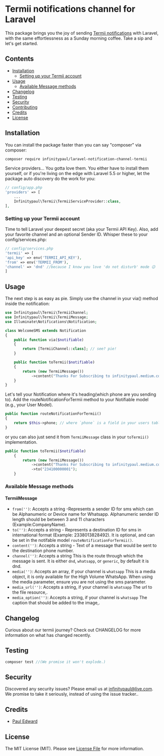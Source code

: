 # Termii notifications channel for Laravel

This package brings you the joy of sending [Termii notifications](https://developer.termii.com) with Laravel, with the
same effortlessness as a Sunday morning coffee. Take a sip and let's get started.

## Contents

- [Installation](#installation)
    - [Setting up your Termii account](#setting-up-your-termii-account)
- [Usage](#usage)
    - [Available Message methods](#available-message-methods)
- [Changelog](#changelog)
- [Testing](#testing)
- [Security](#security)
- [Contributing](#contributing)
- [Credits](#credits)
- [License](#license)

## Installation

You can install the package faster than you can say "composer" via composer:

``` bash
composer require infinitypaul/laravel-notification-channel-termii
```

Service providers... You gotta love them. You either have to install them yourself, or if you're living on the edge with
Laravel 5.5 or higher, let the package auto discovery do the work for you:

```php
// config/app.php
'providers' => [
    ...
    Infinitypaul\Termii\TermiiServiceProvider::class,
],

```

### Setting up your Termii account

Time to tell Laravel your deepest secret (aka your Termii API Key). Also, add your favorite channel and an optional
Sender ID. Whisper these to your config/services.php:

```php
// config/services.php
'termii' => [
'api_key' => env('TERMII_API_KEY'),
'from' => env('TERMII_FROM'),
'channel' => 'dnd' //because I know you love 'do not disturb' mode 😉
]
```

## Usage

The next step is as easy as pie. Simply use the channel in your via() method inside the notification:

```php
use Infinitypaul\Termii\TermiiChannel;
use Infinitypaul\Termii\TermiiMessage;
use Illuminate\Notifications\Notification;

class WelcomeSMS extends Notification
{
    public function via($notifiable)
    {
        return [TermiiChannel::class]; // see? pie!
    }

    public function toTermii($notifiable)
    {
        return (new TermiiMessage())
            ->content("Thanks For Subscribing to infinitypaul.medium.com. We promise to only send interesting stuff, no cat videos... well, maybe just one.");
    }
}
```

Let's tell your Notification where it's heading(which phone are you sending to). Add the routeNotificationForTermii
method to your Notifiable model (e.g., your User Model).

```php
public function routeNotificationForTermii()
{
    return $this->phone; // where `phone` is a field in your users table;
}
```

or you can also just send it from `TermiiMessage` class in your `toTermii()` implementation.

```php
public function toTermii($notifiable)
    {
        return (new TermiiMessage())
            ->content("Thanks For Subscribing to infinitypaul.medium.com. We promise to only send interesting stuff, no cat videos... well, maybe just one.")
            ->to("234100000001");
    }
```

### Available Message methods

#### TermiiMessage

- `from('')`: Accepts a string -Represents a sender ID for sms which can be Alphanumeric or Device name for Whatsapp.
  Alphanumeric sender ID length should be between 3 and 11 characters (Example:CompanyName).
- `to('')`: Accepts a string - Represents a destination ID for sms in international format (Example: 2338013828492).
  It is optional, and can be set in the notifable model `routeNotificationForTermii()`.
- `content('')`: Accepts a string - Text of a message that would be sent to the destination phone number.
- `channel('')`: Accepts a string This is the route through which the message is sent. It is either `dnd`, `whatsapp`,
  or `generic`, by default it is dnd.
- `media('')`: Accepts an array, if your channel is `whatsapp` This is a media object, it is only available for the High
  Volume WhatsApp. When using the media parameter, ensure you are not using the sms parameter.
- `media_url('')`: Accepts a string, if your channel is `whatsapp` The url to the file resource,.
- `media_option('')`: Accepts a string, if your channel is `whatsapp` The caption that should be added to the image,.

## Changelog

Curious about our termii journey? Check out CHANGELOG for more information on what has changed recently.

## Testing

```php
composer test //(We promise it won't explode.)
```

## Security

Discovered any security issues? Please email us at infinitypaul@live.com. We promise to take it seriously, instead of
using the issue tracker..

## Credits

- [Paul Edward](https://github.com/infinitypaul)

## License

The MIT License (MIT). Please see [License File](LICENSE.md) for more information.
